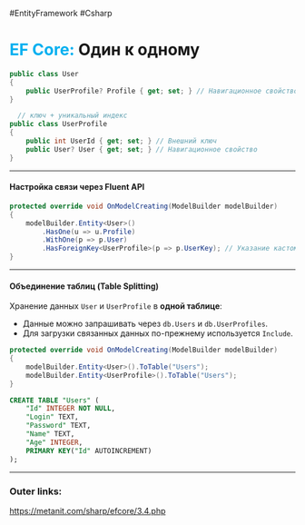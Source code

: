 #EntityFramework #Csharp 
# <font color="#00b0f0">EF Core:</font> Один к одному

  ```csharp
  public class User
  {
      public UserProfile? Profile { get; set; } // Навигационное свойство
  }

	// ключ + уникальный индекс
  public class UserProfile
  {
      public int UserId { get; set; } // Внешний ключ
      public User? User { get; set; } // Навигационное свойство
  }
  ```
---
#### **Настройка связи через Fluent API**  
  ```csharp
  protected override void OnModelCreating(ModelBuilder modelBuilder)
  {
      modelBuilder.Entity<User>()
          .HasOne(u => u.Profile)
          .WithOne(p => p.User)
          .HasForeignKey<UserProfile>(p => p.UserKey); // Указание кастомного FK
  }
  ```  

---
#### **Объединение таблиц (Table Splitting)**  
Хранение данных `User` и `UserProfile` в **одной таблице**:  
  - Данные можно запрашивать через `db.Users` и `db.UserProfiles`.  
  - Для загрузки связанных данных по-прежнему используется `Include`.  

  ```csharp
  protected override void OnModelCreating(ModelBuilder modelBuilder)
  {
      modelBuilder.Entity<User>().ToTable("Users");
      modelBuilder.Entity<UserProfile>().ToTable("Users");
  }
  ```  

  ```sql
  CREATE TABLE "Users" (
      "Id" INTEGER NOT NULL,
      "Login" TEXT,
      "Password" TEXT,
      "Name" TEXT,
      "Age" INTEGER,
      PRIMARY KEY("Id" AUTOINCREMENT)
  );
  ```  
---
### Outer links:
https://metanit.com/sharp/efcore/3.4.php